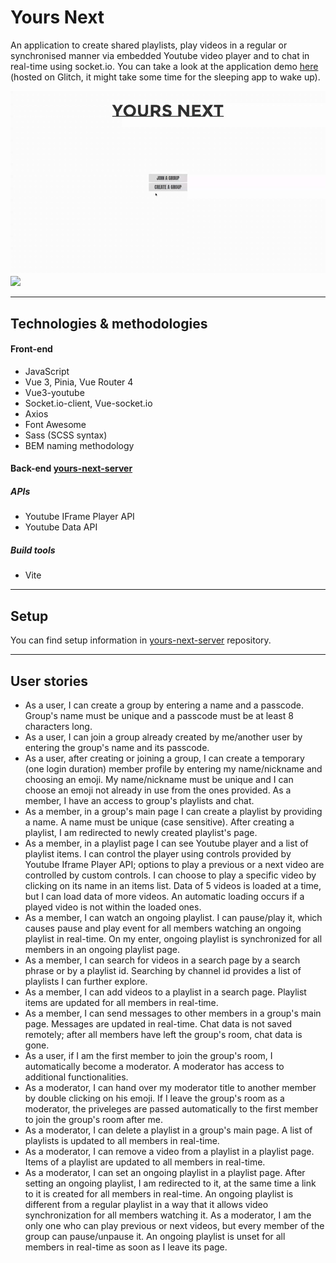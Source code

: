 # Yours Next

An application to create shared playlists, play videos in a regular or synchronised manner via embedded Youtube video player and to chat in real-time using socket.io. 
You can take a look at the application demo [here](https://yours-next-server.onrender.com) (hosted on Glitch, it might take some time for the sleeping app to wake up).

![](https://github.com/sukcinitas/media/blob/master/yn/yn-1.gif)
![](https://github.com/sukcinitas/media/blob/master/yn/yn-2.gif)

---

## Technologies & methodologies

#### Front-end

- JavaScript
- Vue 3, Pinia, Vue Router 4
- Vue3-youtube
- Socket.io-client, Vue-socket.io
- Axios
- Font Awesome
- Sass (SCSS syntax)
- BEM naming methodology

#### Back-end [yours-next-server](https://github.com/sukcinitas/yours-next-server)

##### APIs

- Youtube IFrame Player API
- Youtube Data API

##### Build tools

- Vite
---

## Setup

You can find setup information in [yours-next-server](https://github.com/sukcinitas/yours-next-server) repository.

---

## User stories

- As a user, I can create a group by entering a name and a passcode. Group's name must be unique and a passcode must be at least 8 characters long.
- As a user, I can join a group already created by me/another user by entering the group's name and its passcode.
- As a user, after creating or joining a group, I can create a temporary (one login duration) member profile by entering my name/nickname and choosing an emoji. My name/nickname must be unique and I can choose an emoji not already in use from the ones provided. As a member, I have an access to group's playlists and chat.
- As a member, in a group's main page I can create a playlist by providing a name. A name must be unique (case sensitive). After creating a playlist, I am redirected to newly created playlist's page.
- As a member, in a playlist page I can see Youtube player and a list of playlist items. I can control the player using controls provided by Youtube Iframe Player API; options to play a previous or a next video are controlled by custom controls. I can choose to play a specific video by clicking on its name in an items list. Data of 5 videos is loaded at a time, but I can load data of more videos. An automatic loading occurs if a played video is not within the loaded ones.
- As a member, I can watch an ongoing playlist. I can pause/play it, which causes pause and play event for all members watching an ongoing playlist in real-time. On my enter, ongoing playlist is synchronized for all members in an ongoing playlist page.
- As a member, I can search for videos in a search page by a search phrase or by a playlist id. Searching by channel id provides a list of playlists I can further explore.
- As a member, I can add videos to a playlist in a search page. Playlist items are updated for all members in real-time.
- As a member, I can send messages to other members in a group's main page. Messages are updated in real-time. Chat data is not saved remotely; after all members have left the group's room, chat data is gone.
- As a user, if I am the first member to join the group's room, I automatically become a moderator. A moderator has access to additional functionalities.
- As a moderator, I can hand over my moderator title to another member by double clicking on his emoji. If I leave the group's room as a moderator, the priveleges are passed automatically to the first member to join the group's room after me.
- As a moderator, I can delete a playlist in a group's main page. A list of playlists is updated to all members in real-time.
- As a moderator, I can remove a video from a playlist in a playlist page. Items of a playlist are updated to all members in real-time.
- As a moderator, I can set an ongoing playlist in a playlist page. After setting an ongoing playlist, I am redirected to it, at the same time a link to it is created for all members in real-time. An ongoing playlist is different from a regular playlist in a way that it allows video synchronization for all members watching it. As a moderator, I am the only one who can play previous or next videos, but every member of the group can pause/unpause it. An ongoing playlist is unset for all members in real-time as soon as I leave its page.
